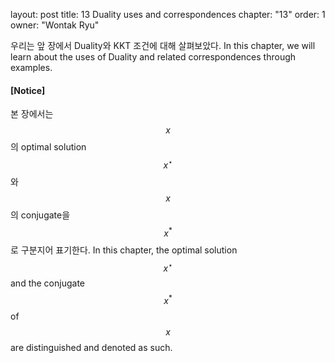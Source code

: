 layout: post
title: 13 Duality uses and correspondences
chapter: "13"
order: 1
owner: "Wontak Ryu"

우리는 앞 장에서 Duality와 KKT 조건에 대해 살펴보았다. 
In this chapter, we will learn about the uses of Duality and related correspondences through examples.

#### [Notice]
본 장에서는 $$x$$의 optimal solution $$x^{\star}$$와 $$x$$의 conjugate을 $$x^{*}$$로 구분지어 표기한다.
In this chapter, the optimal solution $$x^{\star}$$ and the conjugate $$x^{*}$$ of $$x$$ are distinguished and denoted as such.